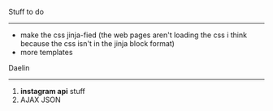 Stuff to do
_______________________

+ make the css jinja-fied (the web pages aren't loading the css i think because the css isn't in the jinja block format)
+ more templates

Daelin
__________________

1. **instagram api** stuff
2. AJAX JSON 

